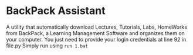 # BackPack Assistant
A utility that automatically download Lectures, Tutorials, Labs, HomeWorks from BackPack, a Learning Management Software and organizes them on your computer.
You just need to provide your login credentials at line 92 in file.py
Simply run using 
`run 1.bat`

